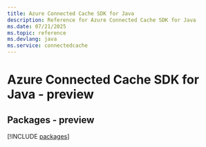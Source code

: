```yaml
---
title: Azure Connected Cache SDK for Java
description: Reference for Azure Connected Cache SDK for Java
ms.date: 07/21/2025
ms.topic: reference
ms.devlang: java
ms.service: connectedcache
---
```

# Azure Connected Cache SDK for Java - preview
## Packages - preview
[!INCLUDE [packages](connected-cache-index.md)]